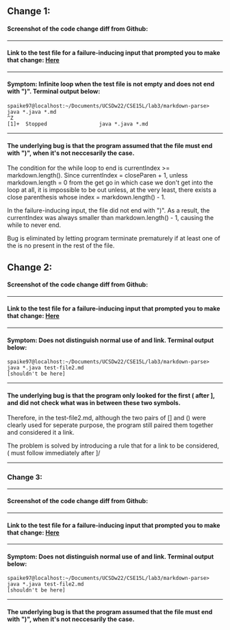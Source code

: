 ## Change 1:

#### Screenshot of the code change diff from Github:

---
#### Link to the test file for a failure-inducing input that prompted you to make that change: [Here](https://github.com/touhouEUROBEAT/markdown-parse/blob/main/test-file1.md)

---
#### Symptom: Infinite loop when the test file is not empty and does not end with ")". Terminal output below:

```
spaike97@localhost:~/Documents/UCSDw22/CSE15L/lab3/markdown-parse> java *.java *.md
^Z
[1]+  Stopped                 java *.java *.md
```

---
#### The underlying bug is that the program assumed that the file must end with ")", when it's not neccesarily the case.

The condition for the while loop to end is currentIndex >= markdown.length(). Since currentIndex = closeParen + 1, unless markdown.length = 0 from the get go in which case we don't get into the loop at all, it is impossible to be out unless, at the very least, there exists a close parenthesis whose index = markdown.length() - 1. 

In the failure-inducing input, the file did not end with ")". As a result, the currentIndex was always smaller than markdown.length() - 1, causing the while to never end.

Bug is eliminated by letting program terminate prematurely if at least one of the []() is no present in the rest of the file.


## Change 2:

#### Screenshot of the code change diff from Github:

---
#### Link to the test file for a failure-inducing input that prompted you to make that change: [Here](https://github.com/touhouEUROBEAT/markdown-parse/blob/main/test-file1.md)

---
#### Symptom: Does not distinguish normal use of []() and link. Terminal output below:

```
spaike97@localhost:~/Documents/UCSDw22/CSE15L/lab3/markdown-parse> java *.java test-file2.md
[shouldn't be here]
```

---
#### The underlying bug is that the program only looked for the first ( after ], and did not check what was in between these two symbols. 

Therefore, in the test-file2.md, although the two pairs of [] and () were clearly used for seperate purpose, the program still paired them together and considered it a link.

The problem is solved by introducing a rule that for a link to be considered, ( must follow immediately after ]/


---
### Change 3:

---
#### Screenshot of the code change diff from Github:

---
#### Link to the test file for a failure-inducing input that prompted you to make that change: [Here](https://github.com/touhouEUROBEAT/markdown-parse/blob/main/test-file2.md)

---
#### Symptom: Does not distinguish normal use of []() and link. Terminal output below:

```
spaike97@localhost:~/Documents/UCSDw22/CSE15L/lab3/markdown-parse> java *.java test-file2.md
[shouldn't be here]
```

---
#### The underlying bug is that the program assumed that the file must end with ")", when it's not neccesarily the case.

